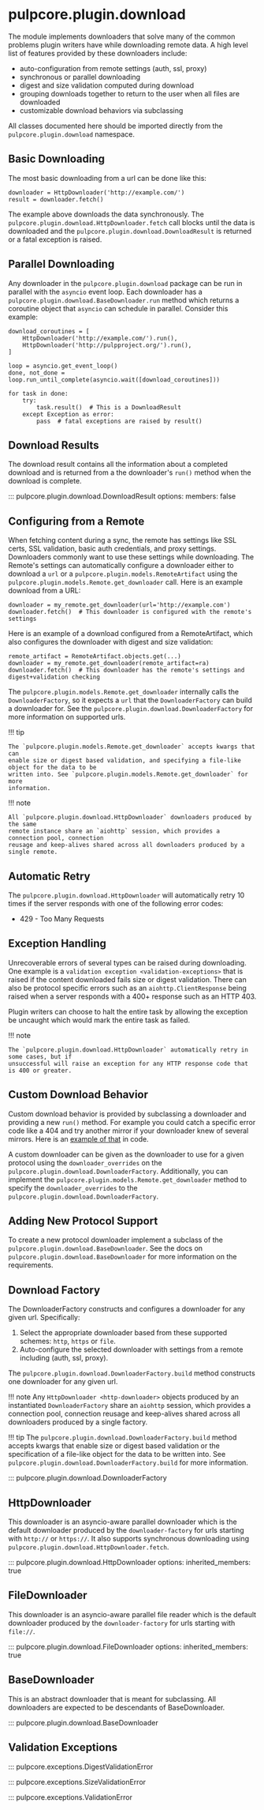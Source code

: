 # pulpcore.plugin.download

The module implements downloaders that solve many of the common problems plugin writers have while
downloading remote data. A high level list of features provided by these downloaders include:

- auto-configuration from remote settings (auth, ssl, proxy)
- synchronous or parallel downloading
- digest and size validation computed during download
- grouping downloads together to return to the user when all files are downloaded
- customizable download behaviors via subclassing

All classes documented here should be imported directly from the
`pulpcore.plugin.download` namespace.

## Basic Downloading

The most basic downloading from a url can be done like this:

```
downloader = HttpDownloader('http://example.com/')
result = downloader.fetch()
```

The example above downloads the data synchronously. The
`pulpcore.plugin.download.HttpDownloader.fetch` call blocks until the data is
downloaded and the `pulpcore.plugin.download.DownloadResult` is returned or a fatal
exception is raised.

## Parallel Downloading

Any downloader in the `pulpcore.plugin.download` package can be run in parallel with the
`asyncio` event loop. Each downloader has a
`pulpcore.plugin.download.BaseDownloader.run` method which returns a coroutine object
that `asyncio` can schedule in parallel. Consider this example:

```
download_coroutines = [
    HttpDownloader('http://example.com/').run(),
    HttpDownloader('http://pulpproject.org/').run(),
]

loop = asyncio.get_event_loop()
done, not_done = loop.run_until_complete(asyncio.wait([download_coroutines]))

for task in done:
    try:
        task.result()  # This is a DownloadResult
    except Exception as error:
        pass  # fatal exceptions are raised by result()
```



## Download Results

The download result contains all the information about a completed download and is returned from a
the downloader's `run()` method when the download is complete.

::: pulpcore.plugin.download.DownloadResult
    options:
        members: false

## Configuring from a Remote

When fetching content during a sync, the remote has settings like SSL certs, SSL validation, basic
auth credentials, and proxy settings. Downloaders commonly want to use these settings while
downloading. The Remote's settings can automatically configure a downloader either to download a
`url` or a `pulpcore.plugin.models.RemoteArtifact` using the
`pulpcore.plugin.models.Remote.get_downloader` call. Here is an example download from a URL:

```
downloader = my_remote.get_downloader(url='http://example.com')
downloader.fetch()  # This downloader is configured with the remote's settings
```

Here is an example of a download configured from a RemoteArtifact, which also configures the
downloader with digest and size validation:

```
remote_artifact = RemoteArtifact.objects.get(...)
downloader = my_remote.get_downloader(remote_artifact=ra)
downloader.fetch()  # This downloader has the remote's settings and digest+validation checking
```

The `pulpcore.plugin.models.Remote.get_downloader` internally calls the
`DownloaderFactory`, so it expects a `url` that the `DownloaderFactory` can build a downloader for.
See the `pulpcore.plugin.download.DownloaderFactory` for more information on
supported urls.

!!! tip

    The `pulpcore.plugin.models.Remote.get_downloader` accepts kwargs that can
    enable size or digest based validation, and specifying a file-like object for the data to be
    written into. See `pulpcore.plugin.models.Remote.get_downloader` for more
    information.


!!! note

    All `pulpcore.plugin.download.HttpDownloader` downloaders produced by the same
    remote instance share an `aiohttp` session, which provides a connection pool, connection
    reusage and keep-alives shared across all downloaders produced by a single remote.




## Automatic Retry

The `pulpcore.plugin.download.HttpDownloader` will automatically retry 10 times if the
server responds with one of the following error codes:

- 429 - Too Many Requests



## Exception Handling

Unrecoverable errors of several types can be raised during downloading. One example is a
`validation exception <validation-exceptions>` that is raised if the content downloaded fails
size or digest validation. There can also be protocol specific errors such as an
`aiohttp.ClientResponse` being raised when a server responds with a 400+ response such as an HTTP
403\.

Plugin writers can choose to halt the entire task by allowing the exception be uncaught which
would mark the entire task as failed.

!!! note

    The `pulpcore.plugin.download.HttpDownloader` automatically retry in some cases, but if
    unsuccessful will raise an exception for any HTTP response code that is 400 or greater.




## Custom Download Behavior

Custom download behavior is provided by subclassing a downloader and providing a new `run()` method.
For example you could catch a specific error code like a 404 and try another mirror if your
downloader knew of several mirrors. Here is an [example of that](https://gist.github.com/bmbouter/bbacae99d3edfb145db1498e34fa6187#file-mirrorlist-py-L24-L75) in
code.

A custom downloader can be given as the downloader to use for a given protocol using the
`downloader_overrides` on the `pulpcore.plugin.download.DownloaderFactory`.
Additionally, you can implement the `pulpcore.plugin.models.Remote.get_downloader`
method to specify the `downloader_overrides` to the
`pulpcore.plugin.download.DownloaderFactory`.



## Adding New Protocol Support

To create a new protocol downloader implement a subclass of the
`pulpcore.plugin.download.BaseDownloader`. See the docs on
`pulpcore.plugin.download.BaseDownloader` for more information on the requirements.



## Download Factory

The DownloaderFactory constructs and configures a downloader for any given url. Specifically:

1. Select the appropriate downloader based from these supported schemes: `http`, `https` or `file`.
2. Auto-configure the selected downloader with settings from a remote including (auth, ssl,
   proxy).

The `pulpcore.plugin.download.DownloaderFactory.build` method constructs one
downloader for any given url.

!!! note
    Any `HttpDownloader <http-downloader>` objects produced by an instantiated
    `DownloaderFactory` share an `aiohttp` session, which provides a connection pool, connection
    reusage and keep-alives shared across all downloaders produced by a single factory.


!!! tip
    The `pulpcore.plugin.download.DownloaderFactory.build` method accepts kwargs that
    enable size or digest based validation or the specification of a file-like object for the data
    to be written into. See `pulpcore.plugin.download.DownloaderFactory.build` for
    more information.


::: pulpcore.plugin.download.DownloaderFactory


## HttpDownloader

This downloader is an asyncio-aware parallel downloader which is the default downloader produced by
the `downloader-factory` for urls starting with `http://` or `https://`. It also supports
synchronous downloading using `pulpcore.plugin.download.HttpDownloader.fetch`.

::: pulpcore.plugin.download.HttpDownloader
    options:
        inherited_members: true



## FileDownloader

This downloader is an asyncio-aware parallel file reader which is the default downloader produced by
the `downloader-factory` for urls starting with `file://`.

::: pulpcore.plugin.download.FileDownloader
    options:
        inherited_members: true



## BaseDownloader

This is an abstract downloader that is meant for subclassing. All downloaders are expected to be
descendants of BaseDownloader.

::: pulpcore.plugin.download.BaseDownloader



## Validation Exceptions

::: pulpcore.exceptions.DigestValidationError

::: pulpcore.exceptions.SizeValidationError

::: pulpcore.exceptions.ValidationError
